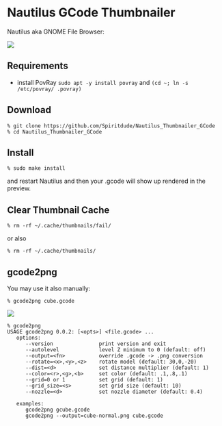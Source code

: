 # Nautilus GCode Thumbnailer

Nautilus aka GNOME File Browser:

![](https://raw.githubusercontent.com/Spiritdude/Nautilus_Thumbnailer_GCode/master/imgs/screenshot.png)

## Requirements
- install PovRay `sudo apt -y install povray` and `(cd ~; ln -s /etc/povray/ .povray)`

## Download
```
% git clone https://github.com/Spiritdude/Nautilus_Thumbnailer_GCode
% cd Nautilus_Thumbnailer_GCode
```

## Install

```
% sudo make install
```

and restart Nautilus and then your .gcode will show up rendered in the preview.

## Clear Thumbnail Cache
```
% rm -rf ~/.cache/thumbnails/fail/
```
or also 
```
% rm -rf ~/.cache/thumbnails/
```

## gcode2png
You may use it also manually:
```
% gcode2png cube.gcode
```

![](https://raw.githubusercontent.com/Spiritdude/Nautilus_Thumbnailer_GCode/master/imgs/cube.png)

```
% gcode2png
USAGE gcode2png 0.0.2: [<opts>] <file.gcode> ... 
   options:
      --version               print version and exit
      --autolevel             level Z minimum to 0 (default: off)
      --output=<fn>           override .gcode -> .png conversion
      --rotate=<x>,<y>,<z>    rotate model (default: 30,0,-20)
      --dist=<d>              set distance multiplier (default: 1)
      --color=<r>,<g>,<b>     set color (default: .1,.8,.1)
      --grid=0 or 1           set grid (default: 1)
      --grid_size=<s>         set grid size (default: 10)
      --nozzle=<d>            set nozzle diameter (default: 0.4)
      
   examples:
      gcode2png gcube.gcode
      gcode2png --output=cube-normal.png cube.gcode
      
```

